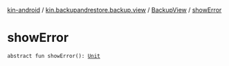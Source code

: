 [kin-android](../../index.md) / [kin.backupandrestore.backup.view](../index.md) / [BackupView](index.md) / [showError](./show-error.md)

# showError

`abstract fun showError(): `[`Unit`](https://kotlinlang.org/api/latest/jvm/stdlib/kotlin/-unit/index.html)
